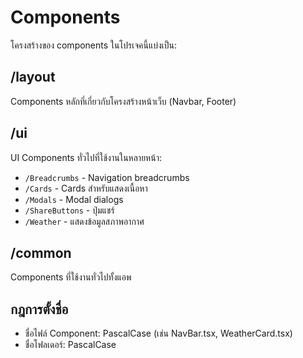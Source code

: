 # Components

โครงสร้างของ components ในโปรเจคนี้แบ่งเป็น:

## /layout
Components หลักที่เกี่ยวกับโครงสร้างหน้าเว็บ (Navbar, Footer)

## /ui
UI Components ทั่วไปที่ใช้งานในหลายหน้า:
- `/Breadcrumbs` - Navigation breadcrumbs
- `/Cards` - Cards สำหรับแสดงเนื้อหา
- `/Modals` - Modal dialogs
- `/ShareButtons` - ปุ่มแชร์
- `/Weather` - แสดงข้อมูลสภาพอากาศ

## /common
Components ที่ใช้งานทั่วไปทั้งแอพ

## กฎการตั้งชื่อ
- ชื่อไฟล์ Component: PascalCase (เช่น NavBar.tsx, WeatherCard.tsx)
- ชื่อโฟลเดอร์: PascalCase